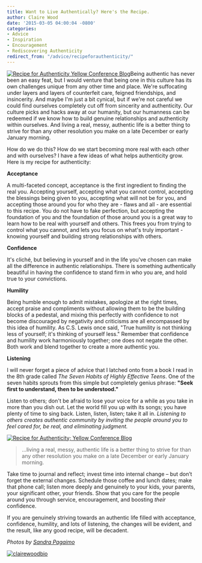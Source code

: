 ```yaml
---
title: Want to Live Authentically? Here's the Recipe.
author: Claire Wood
date: '2015-03-05 04:00:04 -0800'
categories:
- Advice
- Inspiration
- Encouragement
- Rediscovering Authenticity
redirect_from: "/advice/recipeforauthenticity/"
---
```


[![Recipe for Authenticity Yellow Conference Blog](https://yellow-blog-images.imgix.net/2015/01/6068523867_a2c50c4446_o.jpg)](https://yellow-blog-images.imgix.net/2015/01/6068523867_a2c50c4446_o.jpg)Being authentic has never been an easy feat, but I would venture that being one in this culture has its own challenges unique from any other time and place. We're suffocating under layers and layers of counterfeit care, feigned friendships, and insincerity. And maybe I'm just a bit cynical, but if we're not careful we could find ourselves completely cut off from sincerity and authenticity. Our culture picks and hacks away at our humanity, but our humanness can be redeemed if we know how to build genuine relationships and authenticity within ourselves. And living a real, messy, authentic life is a better thing to strive for than any other resolution you make on a late December or early January morning.

How do we do this? How do we start becoming more real with each other and with ourselves? I have a few ideas of what helps authenticity grow. Here is my recipe for authenticity:

**Acceptance**

A multi-faceted concept, acceptance is the first ingredient to finding the real you. Accepting yourself, accepting what you cannot control, accepting the blessings being given to you, accepting what will not be for you, and accepting those around you for who they are - flaws and all - are essential to this recipe. You do not have to fake perfection, but accepting the foundation of you and the foundation of those around you is a great way to learn how to be real with yourself and others. This frees you from trying to control what you cannot, and lets you focus on what's truly important - knowing yourself and building strong relationships with others.

**Confidence**

It's cliché, but believing in yourself and in the life you've chosen can make all the difference in authentic relationships. There is something authentically beautiful in having the confidence to stand firm in who you are, and hold true to your convictions.

**Humility**

Being humble enough to admit mistakes, apologize at the right times, accept praise and compliments without allowing them to be the building blocks of a pedestal, and mixing this perfectly with confidence to not become discouraged by negativity and criticisms are all encompassed by this idea of humility. As C.S. Lewis once said, "True humility is not thinking less of yourself; it's thinking of yourself less." Remember that confidence and humility work harmoniously together; one does not negate the other. Both work and blend together to create a more authentic you.

**Listening**

I will never forget a piece of advice that I latched onto from a book I read in the 8th grade called _The Seven Habits of Highly Effective Teens_. One of the seven habits sprouts from this simple but completely genius phrase: **"Seek first to understand, then to be understood."**

Listen to others; don't be afraid to lose your voice for a while as you take in more than you dish out. Let the world fill you up with its songs; you have plenty of time to sing back. Listen, listen, listen; take it all in. _Listening to others creates authentic community by inviting the people around you to feel cared for, be real, and eliminating judgment._

[![Recipe for Authenticity; Yellow Conference Blog](https://yellow-blog-images.imgix.net/2015/01/6069070944_ecaf8ff1db_o.jpg)](https://yellow-blog-images.imgix.net/2015/01/6069070944_ecaf8ff1db_o.jpg)

> ...living a real, messy, authentic life is a better thing to strive for than any other resolution you make on a late December or early January morning.

Take time to journal and reflect; invest time into internal change – but don’t forget the external changes. Schedule those coffee and lunch dates; make that phone call; listen more deeply and genuinely to your kids, your parents, your significant other, your friends. Show that you care for the people around you through service, encouragement, and boosting _their_ confidence.

If you are genuinely striving towards an authentic life filled with acceptance, confidence, humility, and lots of listening, the changes will be evident, and the result, like any good recipe, will be decadent.

_Photos by [Sandra Pagaimo](https://www.flickr.com/photos/54132946@N08/)_

[![clairewoodbio](https://yellow-blog-images.imgix.net/2015/01/clairewoodbio.jpg)](https://convictionsofacollegegirl.wordpress.com/)
